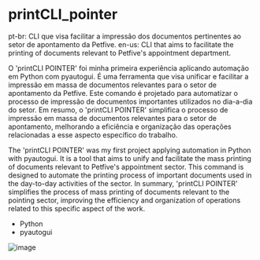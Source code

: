 # printCLI_pointer
pt-br: CLI que visa facilitar a impressão dos documentos pertinentes ao setor de apontamento da Petfive.
en-us: CLI that aims to facilitate the printing of documents relevant to Petfive's appointment department.

O 'printCLI POINTER' foi minha primeira experiência aplicando automação em Python com pyautogui. É uma ferramenta que visa unificar e facilitar a impressão em massa de documentos relevantes para o setor de apontamento da Petfive. Este comando é projetado para automatizar o processo de impressão de documentos importantes utilizados no dia-a-dia do setor. Em resumo, o 'printCLI POINTER' simplifica o processo de impressão em massa de documentos relevantes para o setor de apontamento, melhorando a eficiência e organização das operações relacionadas a esse aspecto específico do trabalho.

The 'printCLI POINTER' was my first project applying automation in Python with pyautogui. It is a tool that aims to unify and facilitate the mass printing of documents relevant to Petfive's appointment sector. This command is designed to automate the printing process of important documents used in the day-to-day activities of the sector. In summary, 'printCLI POINTER' simplifies the process of mass printing of documents relevant to the pointing sector, improving the efficiency and organization of operations related to this specific aspect of the work.

* Python
* pyautogui

![image](https://github.com/git-iesus/printCLI_pointer/assets/168778115/e9ef334e-c237-4415-b11d-4cf9263597fe)
